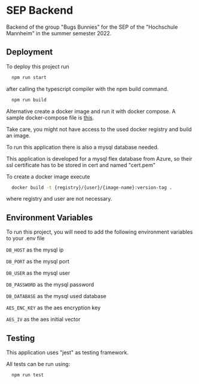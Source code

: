 
# SEP Backend

Backend of the group "Bugs Bunnies" for the SEP of the "Hochschule Mannheim" in the summer semester 2022.


## Deployment

To deploy this project run

```bash
  npm run start
```

after calling the typescript compiler with the npm build command.

```bash
  npm run build
```

Alternative create a docker image and run it with docker compose.
A sample docker-compose file is [this](doc/full_docker-compose.yml).

Take care, you might not have access to the used docker registry and build an image.

To run this application there is also a mysql database needed.

This application is developed for a mysql flex database from Azure, so their ssl certificate has to be stored in cert and named "cert.pem"

To create a docker image execute

```bash
  docker build -t {registry}/{user}/{image-name}:version-tag .
```
 where registry and user are not necessary. 

## Environment Variables

To run this project, you will need to add the following environment variables to your .env file


`DB_HOST`         as the mysql ip

`DB_PORT`         as the mysql port

`DB_USER`         as the mysql user

`DB_PASSWORD`     as the mysql password

`DB_DATABASE`     as the mysql used database

`AES_ENC_KEY`     as the aes encryption key

`AES_IV`          as the aes initial vector

## Testing 

This application uses "jest" as testing framework.

All tests can be run using:

```bash
  npm run test
```
